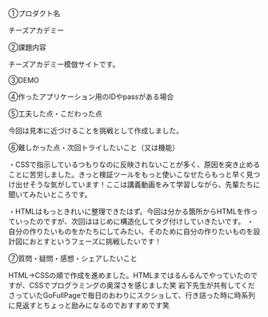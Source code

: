 ①プロダクト名

チーズアカデミー

②課題内容

チーズアカデミー模倣サイトです。

③DEMO

④作ったアプリケーション用のIDやpassがある場合

⑤工夫した点・こだわった点

今回は見本に近づけることを挑戦として作成しました。

⑥難しかった点・次回トライしたいこと（又は機能）

・CSSで指示しているつもりなのに反映されないことが多く、原因を突き止めることに苦労しました。きっと検証ツールをもっと使いこなせたらもっと早く見つけ出せそうな気がしています！ここは講義動画をみて学習しながら、先輩たちに聞いてみたいところです。

・HTMLはもっときれいに整理できたはず。今回は分かる箇所からHTMLを作っていったのですが、次回ははじめに構造化してタグ付けしていきたいです。
・自分の作りたいものをかたちにしてみたい、そのために自分の作りたいものを設計図におとすというフェーズに挑戦したいです！

⑦質問・疑問・感想・シェアしたいこと

HTML→CSSの順で作成を進めました。HTMLまではるんるんでやっていたのですが、CSSでプログラミングの奥深さを感じました笑
岩下先生が共有してくださっていたGoFullPageで毎日のおわりにスクショして、行き詰った時に時系列に見返すとちょっと励みになるのでおすすめです笑
